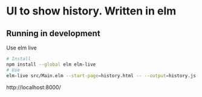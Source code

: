 # UI to show history. Written in elm

## Running in development

Use elm live

```bash
# Install
npm install --global elm elm-live
# Use
elm-live src/Main.elm --start-page=history.html -- --output=history.js
```

http://localhost:8000/
